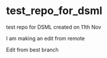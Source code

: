 # test_repo_for_dsml
 test repo for DSML created on 11th Nov

I am making an edit from remote



Edit from best branch